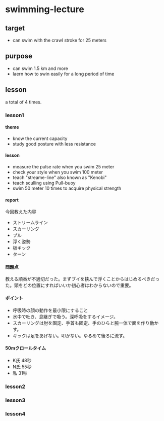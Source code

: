 # swimming-lecture

## target
* can swim with the crawl stroke for 25 meters

## purpose
* can swim 1.5 km and more
* laern how to swin easily for a long period of time 

## lesson
a total of 4  times.

### lesson1
#### theme
* know the current capacity
* study good posture with less resistance

#### lesson
* measure the pulse rate when you swim 25 meter
* check your style when you swim 100 meter
* teach "streame-line" also known as "Kenobi"
* teach sculling using Pull-buoy
* swim 50 meter 10 times to acquire physical strength

#### report
今回教えた内容
* ストリームライン
* スカーリング
* プル
* 浮く姿勢
* 板キック
* ターン

#### 問題点
教える順番が不適切だった。まずブイを挟んで浮くことからはじめるべきだった。頭をどの位置にすればいいか初心者はわからないので重要。

#### ポイント
* 呼吸時の顔の動作を最小限にすること
* 水中で吐き、息継ぎで吸う。深呼吸をするイメージ。
* スカーリングは肘を固定、手首も固定、手のひらと腕一体で面を作り動かす。
* キックは足をあげない。叩かない。ゆるめて後ろに流す。

#### 50mクロールタイム
* K氏 48秒
* N氏 55秒
* 私 31秒

### lesson2


### lesson3


### lesson4



